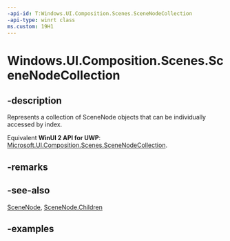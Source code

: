 ```yaml
---
-api-id: T:Windows.UI.Composition.Scenes.SceneNodeCollection
-api-type: winrt class
ms.custom: 19H1
---
```


<!-- Class syntax.
public class SceneNodeCollection : SceneObject, SceneObject, IIterable<SceneNode>, IVector<SceneNode>
-->

# Windows.UI.Composition.Scenes.SceneNodeCollection

## -description

Represents a collection of SceneNode objects that can be individually accessed by index.

Equivalent **WinUI 2 API for UWP**: [Microsoft.UI.Composition.Scenes.SceneNodeCollection](/windows/winui/api/microsoft.ui.composition.scenes.scenenodecollection).

## -remarks

## -see-also

[SceneNode](scenenode.md), [SceneNode.Children](scenenode_children.md)

## -examples

